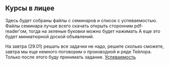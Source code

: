 ## Курсы в лицее
Здесь будет собраны файлы с семинаров и список с успеваемостью. 
Файлы семинара лучше всего скачать  открыть сторонним pdf-reader'ом, тогда на зеленые буковки можно будет нажимать
А еще это будет миниатюрной доской объявлений.

На завтра (29.01) решать все задачки не надо, решите сколько сможете, завтра мы еще немного поговорим о производной и ряде Тейлора. Только после этого буду принимать задание. 
[Успеваемость](https://drive.google.com/open?id=1TOS6mTDdAU0MqkWX9ThDURgHvMiqhh7-O1Id6sx1sPQ)
